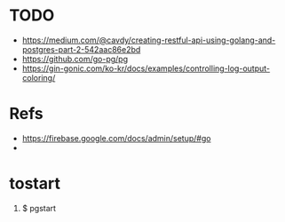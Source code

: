 # TODO
* https://medium.com/@cavdy/creating-restful-api-using-golang-and-postgres-part-2-542aac86e2bd
* https://github.com/go-pg/pg
* https://gin-gonic.com/ko-kr/docs/examples/controlling-log-output-coloring/

# Refs
* https://firebase.google.com/docs/admin/setup/#go
* 

# tostart
1. $ pgstart